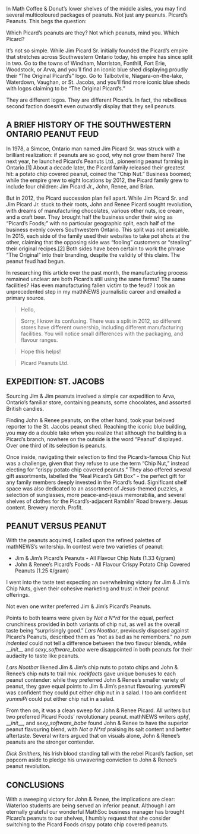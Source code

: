 In Math Coffee & Donut’s lower shelves of the middle aisles, you may find several multicoloured packages of peanuts. Not just any peanuts. Picard’s Peanuts. This begs the question:

Which Picard’s peanuts are they? Not which peanuts, mind you. Which Picard?

It’s not so simple. While Jim Picard Sr. initially founded the Picard’s empire that stretches across Southwestern Ontario today, his empire has since split in two. Go to the towns of Windham, Morriston, Fonthill, Fort Erie, Woodstock, or Arva, and you’ll find an iconic blue shed displaying proudly their “The Original Picard’s” logo. Go to Talbotville, Niagara-on-the-lake, Waterdown, Vaughan, or St. Jacobs, and you’ll find more iconic blue sheds with logos claiming to be “The Original Picard’s.”

They are different logos. They are different Picard’s. In fact, the rebellious second faction doesn’t even outwardly display that they sell peanuts.

## A BRIEF HISTORY OF THE SOUTHWESTERN ONTARIO PEANUT FEUD

In 1978, a Simcoe, Ontario man named Jim Picard Sr. was struck with a brilliant realization: if peanuts are so good, why not grow them here? The next year, he launched Picard’s Peanuts Ltd., pioneering peanut farming in Ontario.[1] About a decade later, the Picard family released their greatest hit: a potato chip covered peanut, coined the “Chip Nut.” Business boomed; while the empire grew to eight locations by 2012, the Picard family grew to include four children: Jim Picard Jr., John, Renee, and Brian.

But in 2012, the Picard succession plan fell apart. While Jim Picard Sr. and Jim Picard Jr. stuck to their roots, John and Renee Picard sought revolution, with dreams of manufacturing chocolates, various other nuts, ice cream, and a craft beer. They brought half the business under their wing as “Picard’s Foods;” with no particular geographic split, each half of the business evenly covers Southwestern Ontario. This split was not amicable. In 2015, each side of the family used their websites to take pot shots at the other, claiming that the opposing side was “fooling” customers or “stealing” their original recipes.[2] Both sides have been certain to work the phrase “The Original” into their branding, despite the validity of this claim. The peanut feud had begun.

In researching this article over the past month, the manufacturing process remained unclear: are both Picard’s still using the same farms? The same facilities? Has even manufacturing fallen victim to the feud? I took an unprecedented step in my mathNEWS journalistic career and emailed a primary source.

> Hello,

> Sorry, I know its confusing. There was a split in 2012, so different stores have different ownership, including different manufacturing facilities. You will notice small differences with the packaging, and flavour ranges.

> Hope this helps!

> Picard Peanuts Ltd.

## EXPEDITION: ST. JACOBS 

Sourcing Jim & Jim peanuts involved a simple car expedition to Arva, Ontario’s familiar store, containing peanuts, some chocolates, and assorted British candies.

Finding John & Renee peanuts, on the other hand, took your beloved reporter to the St. Jacobs peanut shed. Reaching the iconic blue building, you may do a double take when you realize that although the building is a Picard’s branch, nowhere on the outside is the word “Peanut” displayed. Over one third of its selection is peanuts.

Once inside, navigating their selection to find the Picard’s-famous Chip Nut was a challenge, given that they refuse to use the term “Chip Nut,” instead electing for “crispy potato chip covered peanuts.” They also offered several gift assortments, labelled the “Real Picard’s Gift Box” - the perfect gift for any family members deeply invested in the Picard’s feud. Significant shelf space was also dedicated to an assortment of Jesus-themed puzzles, a selection of sunglasses, more peace-and-jesus memorabilia, and several shelves of clothes for the Picard’s-adjacent Ramblin’ Road brewery. Jesus content. Brewery merch. Profit.

## PEANUT VERSUS PEANUT

With the peanuts acquired, I called upon the refined palettes of mathNEWS’s writership. In contest were two varieties of peanut:

- Jim & Jim’s Picard’s Peanuts - All Flavour Chip Nuts (1.33 ¢/gram)
- John & Renee’s Picard’s Foods - All Flavour Crispy Potato Chip Covered Peanuts (1.25 ¢/gram)

I went into the taste test expecting an overwhelming victory for Jim & Jim’s Chip Nuts, given their cohesive marketing and trust in their peanut offerings.

Not even one writer preferred Jim & Jim’s Picard’s Peanuts.

Points to both teams were given by _Not a N\*rd_ for the equal, perfect crunchiness provided in both variants of chip nut, as well as the overall taste being “surprisingly good.” _Lars Nootbar_, previously disposed against Picard’s Peanuts, described them as “not as bad as he remembers.” _no pun indented_ could not tell a difference between the two flavour blends, while \_\__init_\_\_ and _sexy_software_babe_ were disappointed in both peanuts for their audacity to taste like peanuts.

_Lars Nootbar_ likened Jim & Jim’s chip nuts to potato chips and John & Renee’s chip nuts to trail mix. _rockfacts_ gave unique bonuses to each peanut contender: while they preferred John & Renee’s smaller variety of peanut, they gave equal points to Jim & Jim’s peanut flavouring. _yummiPi_ was confident they could put either chip nut in a salad. I too am confident _yummiPi_ could put either chip nut in a salad.

From then on, it was a clean sweep for John & Renee Picard. All writers but two preferred Picard Foods’ revolutionary peanut. mathNEWS writers _aphf_, \_\__init_\_\_, and _sexy_software_babe_ found John & Renee to have the superior peanut flavouring blend, with _Not a N\*rd_ praising its salt content and better aftertaste. Several writers argued that on visuals alone, John & Renee’s peanuts are the stronger contender.

_Dick Smithers_, his Irish blood standing tall with the rebel Picard’s faction, set popcorn aside to pledge his unwavering conviction to John & Renee’s peanut revolution.

## CONCLUSIONS

With a sweeping victory for John & Renee, the implications are clear: Waterloo students are being served an inferior peanut. Although I am eternally grateful our wonderful MathSoc business manager has brought Picard’s peanuts to our shelves, I humbly request that she consider switching to the Picard Foods crispy potato chip covered peanuts. 
